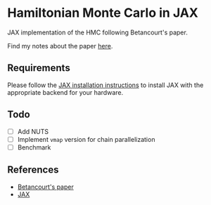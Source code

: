 # Hamiltonian Monte Carlo in JAX
JAX implementation of the HMC following Betancourt's paper.

Find my notes about the paper [here](hmc.md).

## Requirements

Please follow the [JAX installation instructions](https://docs.jax.dev/en/latest/installation.html) to install JAX with the appropriate backend for your hardware.

## Todo
- [ ] Add NUTS
- [ ] Implement `vmap` version for chain parallelization
- [ ] Benchmark

## References
- [Betancourt's paper](https://arxiv.org/abs/1701.02434)
- [JAX](https://jax.readthedocs.io/en/latest/)